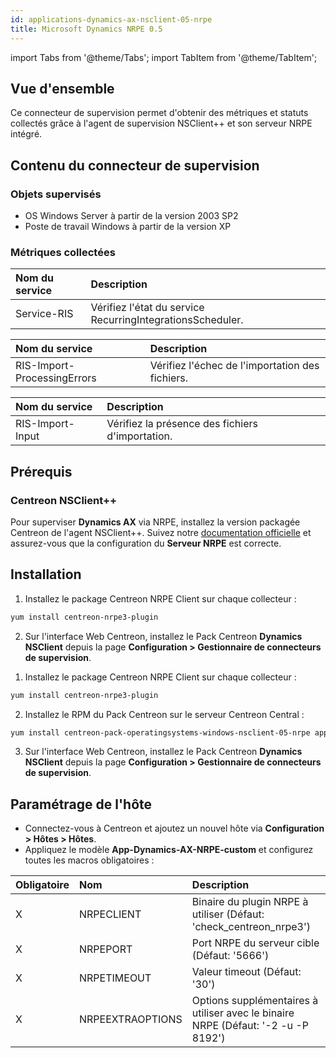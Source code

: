 ```yaml
---
id: applications-dynamics-ax-nsclient-05-nrpe
title: Microsoft Dynamics NRPE 0.5
---
```


import Tabs from '@theme/Tabs';
import TabItem from '@theme/TabItem';

## Vue d'ensemble

Ce connecteur de supervision permet d'obtenir des métriques et statuts collectés grâce à l'agent de supervision NSClient++ et son serveur NRPE intégré.

## Contenu du connecteur de supervision

### Objets supervisés

* OS Windows Server à partir de la version 2003 SP2
* Poste de travail Windows à partir de la version XP

### Métriques collectées

<Tabs groupId="sync">
<TabItem value="Service-RIS" label="Service-RIS">

| Nom du service | Description                                                |
| :------------- | :--------------------------------------------------------- |
| Service-RIS    | Vérifiez l'état du service RecurringIntegrationsScheduler. |

</TabItem>
<TabItem value="RIS-Import-ProcessingErrors" label="RIS-Import-ProcessingErrors">

| Nom du service              | Description                                     |
| :-------------------------- | :---------------------------------------------- |
| RIS-Import-ProcessingErrors | Vérifiez l'échec de l'importation des fichiers. |

</TabItem>
<TabItem value="RIS-Import-Input" label="RIS-Import-Input">

| Nom du service     | Description                                      |
| :----------------- | :----------------------------------------------- |
| RIS-Import-Input   | Vérifiez la présence des fichiers d'importation. |

</TabItem>
</Tabs>

## Prérequis

### Centreon NSClient++

Pour superviser **Dynamics AX** via NRPE, installez la version packagée Centreon de l'agent NSClient++.
Suivez notre [documentation officielle](../getting-started/how-to-guides/centreon-nsclient-tutorial.md)
et assurez-vous que la configuration du **Serveur NRPE** est correcte.

## Installation

<Tabs groupId="sync">
<TabItem value="Online License" label="Online License">

1. Installez le package Centreon NRPE Client sur chaque collecteur :

```bash
yum install centreon-nrpe3-plugin
```

2. Sur l'interface Web Centreon, installez le Pack Centreon **Dynamics NSClient**
depuis la page **Configuration > Gestionnaire de connecteurs de supervision**.

</TabItem>
<TabItem value="Offline License" label="Offline License">

1. Installez le package Centreon NRPE Client sur chaque collecteur :

```bash
yum install centreon-nrpe3-plugin
```

2. Installez le RPM du Pack Centreon sur le serveur Centreon Central :

```bash
yum install centreon-pack-operatingsystems-windows-nsclient-05-nrpe applications-dynamics-ax-nsclient-05-nrpe
```

3. Sur l'interface Web Centreon, installez le Pack Centreon **Dynamics NSClient**
depuis la page **Configuration > Gestionnaire de connecteurs de supervision**.

</TabItem>
</Tabs>

## Paramétrage de l'hôte

* Connectez-vous à Centreon et ajoutez un nouvel hôte via **Configuration > Hôtes > Hôtes**.
* Appliquez le modèle **App-Dynamics-AX-NRPE-custom** et configurez toutes les macros obligatoires :

| Obligatoire | Nom              | Description                                                                       |
|:------------|:-----------------|:--------------------------------------------------------------------------------- |
| X           | NRPECLIENT       | Binaire du plugin NRPE à utiliser (Défaut: 'check_centreon_nrpe3')                |
| X           | NRPEPORT         | Port NRPE du serveur cible (Défaut: '5666')                                       |
| X           | NRPETIMEOUT      | Valeur timeout (Défaut: '30')                                                     |
| X           | NRPEEXTRAOPTIONS | Options supplémentaires à utiliser avec le binaire NRPE (Défaut: '-2 -u -P 8192') |
